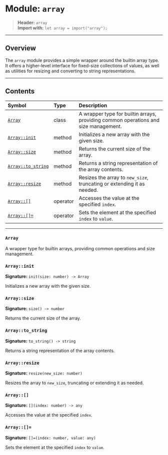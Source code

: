 # Module: `array`

> **Header:** `array`  
> **Import with:** `let array = import("array");`

---

## Overview

The `array` module provides a simple wrapper around the builtin array type.
It offers a higher-level interface for fixed-size collections of values, as well as
utilities for resizing and converting to string representations.

---

## Contents

| Symbol | Type | Description |
|:--------|:------|:-------------|
| [`Array`](#array) | class | A wrapper type for builtin arrays, providing common operations and size management. |
| [`Array::init`](#arrayinit) | method | Initializes a new array with the given size. |
| [`Array::size`](#arraysize) | method | Returns the current size of the array. |
| [`Array::to_string`](#arrayto_string) | method | Returns a string representation of the array contents. |
| [`Array::resize`](#arrayresize) | method | Resizes the array to `new_size`, truncating or extending it as needed. |
| [`Array::[]`](#array) | operator | Accesses the value at the specified `index`. |
| [`Array::[]=`](#array) | operator | Sets the element at the specified `index` to `value`. |

---

### `Array` <a name="array"></a>

A wrapper type for builtin arrays, providing common operations and size management.

### `Array::init` <a name="arrayinit"></a>

**Signature:** `init(size: number) -> Array`  

Initializes a new array with the given size.

### `Array::size` <a name="arraysize"></a>

**Signature:** `size() -> number`  

Returns the current size of the array.

### `Array::to_string` <a name="arrayto_string"></a>

**Signature:** `to_string() -> string`  

Returns a string representation of the array contents.

### `Array::resize` <a name="arrayresize"></a>

**Signature:** `resize(new_size: number)`  

Resizes the array to `new_size`, truncating or extending it as needed.

### `Array::[]` <a name="array"></a>

**Signature:** `[](index: number) -> any`  

Accesses the value at the specified `index`.

### `Array::[]=` <a name="array"></a>

**Signature:** `[]=(index: number, value: any)`  

Sets the element at the specified `index` to `value`.

